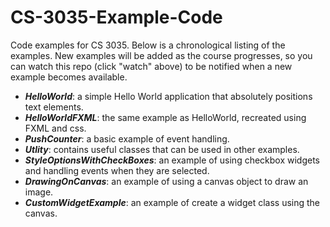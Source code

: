 # CS-3035-Example-Code

Code examples for CS 3035. Below is a chronological listing of the examples. New examples will be added as the course progresses, so you can watch this repo (click "watch" above) to be notified 
when a new example becomes available. 

 * ***HelloWorld***: a simple Hello World application that absolutely positions text elements.
 * ***HelloWorldFXML***: the same example as HelloWorld, recreated using FXML and css.
 * ***PushCounter***: a basic example of event handling.
 * ***Utlity***: contains useful classes that can be used in other examples.
 * ***StyleOptionsWithCheckBoxes***: an example of using checkbox widgets and handling events when they are selected.
 * ***DrawingOnCanvas***: an example of using a canvas object to draw an image.
 * ***CustomWidgetExample***: an example of create a widget class using the canvas.

 
